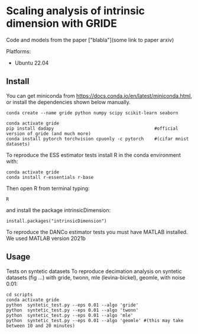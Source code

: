 # Scaling analysis of intrinsic dimension with GRIDE

Code and models from the paper ["blabla"](some link to paper arxiv)

Platforms:

- Ubuntu 22.04

## Install

You can get miniconda from https://docs.conda.io/en/latest/miniconda.html, or install the dependencies shown below manually.

```
conda create --name gride python numpy scipy scikit-learn seaborn 
```

```
conda activate gride
pip install dadapy                                      #official version of gride (and much more)
conda install pytorch torchvision cpuonly -c pytorch    #(cifar mnist datasets)
```

To reproduce the ESS estimator tests install R in the conda environment with: 
```
conda activate gride
conda install r-essentials r-base
```
Then open R from terminal typing:
```
R
```
and install the package intrinsicDimension:
```
install.packages("intrinsicDimension")
```
To reproduce the DANCo estimator tests you must have MATLAB installed. We used MATLAB version 2021b


## Usage

Tests on syntetic datasets
To reproduce decimation analysis on syntetic datasets (fig ...) with gride, twonn, mle (levina-bickel), geomle, with noise 0.01:

```
cd scripts
conda activate gride
python  syntetic_test.py --eps 0.01 --algo 'gride'
python  syntetic_test.py --eps 0.01 --algo 'twonn'
python  syntetic_test.py --eps 0.01 --algo 'mle'
python  syntetic_test.py --eps 0.01 --algo 'geomle' #(this may take between 10 and 20 minutes)
```
